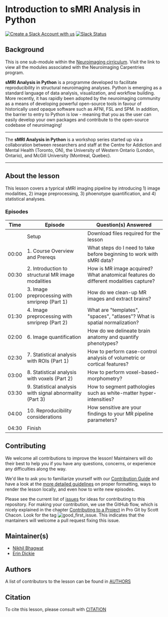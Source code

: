 # Introduction to sMRI Analysis in Python

[![Create a Slack Account with us](https://img.shields.io/badge/Create_Slack_Account-The_Carpentries-071159.svg)](https://swc-slack-invite.herokuapp.com/)
[![Slack Status](https://img.shields.io/badge/Slack_Channel-neuroimaging-E01563.svg)](https://swcarpentry.slack.com/messages/CCJBHKCHZ)

## Background

This is one sub-module within the [Neuroimaging cirriculum][neuro_cirriculum]. Visit the link to view all the modules associated with the Neuroimaging Carpentries program.

**sMRI Analysis in Python** is a programme developed to facilitate reproducibility in structural neuroimaging analyses. Python is emerging as a standard language of data analysis, visualization, and workflow building. More recently, it has rapidly been adopted by the neuroimaging community as a means of developing powerful open-source tools in favour of historically used opaque software such as AFNI, FSL and SPM. In addition, the barrier to entry to Python is low - meaning that you as the user can easily develop your own packages and contribute to the open-source codebase of neuroimaging!


***

The **sMRI Analysis in Python** is a workshop series started up via a collaboration between researchers and staff at the Centre for Addiction and Mental Health (Toronto, ON), the University of Western Ontario (London, Ontario), and McGill University (Montreal, Quebec).

***

## About the lesson

This lesson covers a typrical sMRI imaging pipeline by introducing 1) image modalities, 2) image preprocessing, 3) phoenotype quantification, and 4) statistical analyses.  

### Episodes

| Time | Episode | Question(s) Answered |
| ---  | ---     | ---                  |
||Setup|Download files required for the lesson|
| 00:00 | 1. Course Overview and Prereqs | What steps do I need to take before beginning to work with sMRI data? |
| 00:30 | 2. Introduction to structural MR image modalities | How is MR image acquired? What anatomical features do different modalities capture?  |
| 01:00 | 3. Image preprocessing with smriprep (Part 1) | How do we clean-up MR images and extract brains? |
| 01:30 | 4. Image preprocessing with smriprep (Part 2) | What are "templates", "spaces", "atlases"? What is spatial normalization? |
| 02:00 | 6. Image quantification | How do we delineate brain anatomy and quantify phenotypes? |
| 02:30 | 7. Statistical analysis with ROIs (Part 1) | How to perform case-control analysis of volumetric or cortical features? |
| 03:00 | 8. Statistical analysis with voxels (Part 2) | How to perform voxel-based-morphometry? |
| 03:30 | 9. Statistical analysis with signal abnormality (Part 3) | How to segment pathologies such as white-matter hyper-intensities? |
| 04:00 | 10. Reproducibility considerations | How sensitive are your findings to your MR pipeline parameters? |
| 04:30 | Finish | |
 

## Contributing

We welcome all contributions to improve the lesson! Maintainers will do their best to help you if you have any
questions, concerns, or experience any difficulties along the way.

We'd like to ask you to familiarize yourself with our [Contribution Guide](CONTRIBUTING.md) and have a look at
the [more detailed guidelines][lesson-example] on proper formatting, ways to render the lesson locally, and even
how to write new episodes.

Please see the current list of [issues](https://github.com/carpentries-incubator/SDC-BIDS-sMRI/issues) for ideas for contributing to this
repository. For making your contribution, we use the GitHub flow, which is
nicely explained in the chapter [Contributing to a Project](http://git-scm.com/book/en/v2/GitHub-Contributing-to-a-Project) in Pro Git
by Scott Chacon.
Look for the tag ![good_first_issue](https://img.shields.io/badge/-good%20first%20issue-gold.svg). This indicates that the mantainers will welcome a pull request fixing this issue.


## Maintainer(s)

* [Nikhil Bhagwat][nikhil_bhagwat]
* [Erin Dickie][erin_dickie]

## Authors

A list of contributors to the lesson can be found in [AUTHORS](AUTHORS)

## Citation

To cite this lesson, please consult with [CITATION](CITATION)

[lesson-example]: https://carpentries.github.io/lesson-example
[nikhil_bhagwat]: https://github.com/nikhil153
[erin_dickie]: https://github.com/edickie
[neuro_cirriculum]: https://carpentries.org/community-lessons/#neuroimaging
